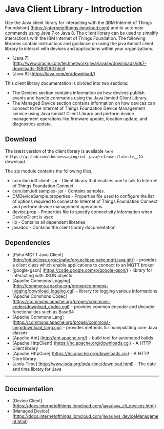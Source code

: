 Java Client Library - Introduction
============================================

Use the Java client library for interacting with the [IBM Internet of Things Foundation] (https://internetofthings.ibmcloud.com) and to automate commands using Java 7 or Java 8. The client library can be used to simplify interactions with the IBM Internet of Things Foundation. The following libraries contain instructions and guidance on using the java ibmiotf client library to interact with devices and applications within your organizations.

*  [Java 7] (http://www.oracle.com/technetwork/java/javase/downloads/jdk7-downloads-1880260.html)
*  [Java 8] (https://java.com/en/download/)

This client library documentation is divided into two sections:  

* The Devices section contains information on how devices publish events and handle commands using the Java ibmiotf Client Library. 
* The Managed Device section contains information on how devices can connect to the Internet of Things Foundation Device Management service using Java ibmiotf Client Library and perform device management operations like firmware update, location update, and diagnostics update.

Download
-------------------------------------------------------------------------------
The latest version of the client library is available `here <https://github.com/ibm-messaging/iot-java/releases/latest>`__ to download.

The zip module contains the following files,

* com.ibm.iotf.client-<version>.jar - Client library that enables one to talk to Internet of Things Foundation Connect.
* com.ibm.iotf.samples-<version>.jar - Contains samples.
* DMDeviceSample.properties - Properties file used to configure the list of options required to connect to Internet of Things Foundation Connect and perform device management operations.
* device.prop - Properties file to specify connectivity information when DeviceClient is used
* lib - Contains all dependent libraries
* javadoc - Contains the client library documentation

Dependencies
-------------------------------------------------------------------------------

-  [Paho MQTT Java Client] (http://git.eclipse.org/c/paho/org.eclipse.paho.mqtt.java.git/) - provides a client class which enable applications to connect to an MQTT broker
-  [google-gson] (https://code.google.com/p/google-gson/) - library for interacting with JSON objects
-  [Apache Commons Logging] (http://commons.apache.org/proper/commons-logging/download_logging.cgi) - library for logging various informations
-  [Apache Commons Codec] (https://commons.apache.org/proper/commons-codec/download_codec.cgi) - provides common encoder and decoder functionalities such as Base64
-  [Apache Commons Lang] (https://commons.apache.org/proper/commons-lang/download_lang.cgi) - provides methods for manipulating core Java classes
-  [Apache Ant] (http://ant.apache.org/) - build tool for automated builds
-  [Apache HttpClient] (https://hc.apache.org/downloads.cgi) - A HTTP Client library
-  [Apache HttpCore] (https://hc.apache.org/downloads.cgi)  - A HTTP Core library
-  [Joda-Time] (http://www.joda.org/joda-time/download.html) - The date and time library for Java 

----

Documentation
-------------
* [Device Client] (https://docs.internetofthings.ibmcloud.com/java/java_cli_devices.html)
* [Managed Device] (https://docs.internetofthings.ibmcloud.com/java/java_deviceManagement.html)
